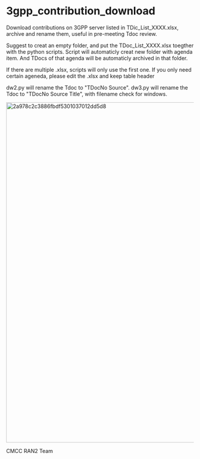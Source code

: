 # 3gpp_contribution_download

Download contributions on 3GPP server listed in TDic_List_XXXX.xlsx, archive and rename them, useful in pre-meeting Tdoc review.

Suggest to creat an empty folder, and put the TDoc_List_XXXX.xlsx toegther with the python scripts. Script will automaticly creat new folder with agenda item. And TDocs of that agenda will be automaticly archived in that folder. 

If there are multiple .xlsx, scripts will only use the first one.
If you only need certain ageneda, please edit the .xlsx and keep table header

dw2.py will rename the Tdoc to "TDocNo Source". dw3.py will rename the Tdoc to "TDocNo Source Title", with filename check for windows.

<img width="912" alt="2a978c2c3886fbdf5301037012dd5d8" src="https://github.com/user-attachments/assets/b9718a3b-fbbc-4631-b55d-c93c4635eb81">


CMCC RAN2 Team
